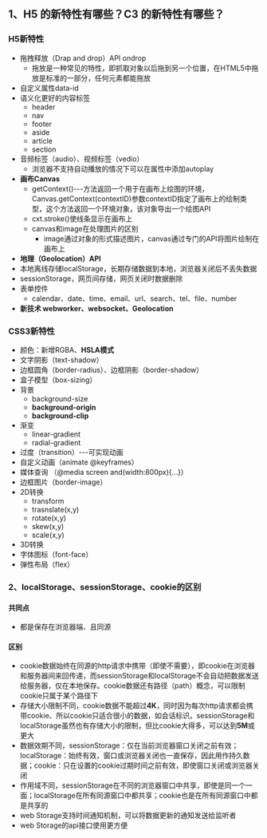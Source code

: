 ## 1、H5 的新特性有哪些？C3 的新特性有哪些？

### H5新特性

- 拖拽释放（Drap and drop）API ondrop
  - 拖放是一种常见的特性，即抓取对象以后拖到另一个位置，在HTML5中拖放是标准的一部分，任何元素都能拖放
- 自定义属性data-id
- 语义化更好的内容标签
  - header
  - nav
  - footer
  - aside
  - article
  - section
- 音频标签（audio）、视频标签（vedio）
  - 浏览器不支持自动播放的情况下可以在属性中添加autoplay
- **画布Canvas**
  - getContext()---方法返回一个用于在画布上绘图的环境，Canvas.getContext(contextID)参数contextID指定了画布上的绘制类型，这个方法返回一个环境对象，该对象导出一个绘图API
  - cxt.stroke()使线条显示在画布上
  - canvas和image在处理图片的区别
    - image通过对象的形式描述图片，canvas通过专门的API将图片绘制在画布上
- **地理（Geolocation）API**
- 本地离线存储localStorage，长期存储数据到本地，浏览器关闭后不丢失数据
- sessionStorage，网页间存储，网页关闭时数据删除
- 表单控件
  - calendar、date、time、email、url、search、tel、file、number
- **新技术 webworker、websocket、Geolocation**

### CSS3新特性

- 颜色：新增RGBA、**HSLA模式**
- 文字阴影（text-shadow）
- 边框圆角（border-radius）、边框阴影（border-shadow）
- 盒子模型（box-sizing）
- 背景
  - background-size
  - **background-origin**
  - **background-clip**
- 渐变
  - linear-gradient
  - radial-gradient
- 过度（transition）---可实现动画
- 自定义动画（animate @keyframes）
- 媒体查询 （@media screen and(width:800px){...}）
- 边框图片（border-image）
- 2D转换
  - transform
  - trasnslate(x,y)
  - rotate(x,y)
  - skew(x,y)
  - scale(x,y)
- 3D转换
- 字体图标（font-face）
- 弹性布局（flex）

### 2、localStorage、sessionStorage、cookie的区别

#### 共同点

- 都是保存在浏览器端、且同源

#### 区别

- cookie数据始终在同源的http请求中携带（即使不需要），即cookie在浏览器和服务器间来回传递，而sessionStorage和localStorage不会自动把数据发送给服务器，仅在本地保存。cookie数据还有路径（path）概念，可以限制cookie只属于某个路径下
- 存储大小限制不同，cookie数据不能超过**4K**，同时因为每次http请求都会携带cookie、所以cookie只适合很小的数据，如会话标识。sessionStorage和localStorage虽然也有存储大小的限制，但比cookie大得多，可以达到**5M**或更大
- 数据效期不同，sessionStorage：仅在当前浏览器窗口关闭之前有效；localStorage：始终有效，窗口或浏览器关闭也一直保存，因此用作持久数据；cookie：只在设置的cookie过期时间之前有效，即使窗口关闭或浏览器关闭
- 作用域不同，sessionStorage在不同的浏览器窗口中共享，即使是同一个一面；localStorage在所有同源窗口中都共享；cookie也是在所有同源窗口中都是共享的
- web Storage支持时间通知机制，可以将数据更新的通知发送给监听者
- web Storage的api接口使用更方便